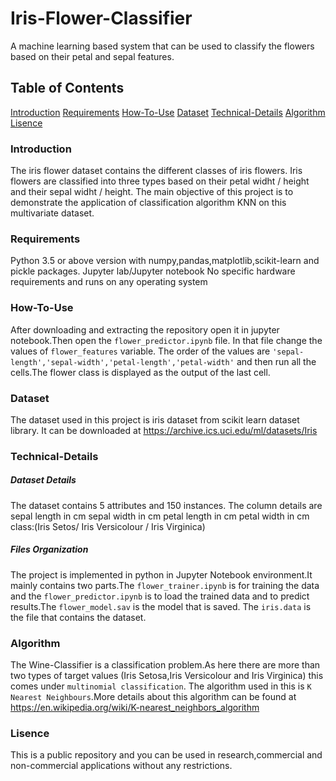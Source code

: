 # Iris-Flower-Classifier
A machine learning based system that can be used to classify the flowers based on their petal and sepal features.
## Table of Contents
[Introduction](#Introduction)
[Requirements](#Requirements)
[How-To-Use](#How-To-Use)
[Dataset](#Dataset)
[Technical-Details](#Technical-Details)
[Algorithm](#Algorithm)
[Lisence](#Lisence)
### Introduction
The iris flower dataset contains the different classes of iris flowers. Iris flowers are classified into three types based on their petal widht / height and their sepal widht / height. The main objective of this project is to demonstrate the application of classification algorithm KNN on this multivariate dataset.
### Requirements
Python 3.5 or above version with numpy,pandas,matplotlib,scikit-learn and pickle packages.
Jupyter lab/Jupyter notebook
No specific hardware requirements and runs on any operating system
### How-To-Use
After downloading and extracting the repository open it in jupyter notebook.Then open the `flower_predictor.ipynb` file. In that file change the values of `flower_features` variable.
The order of the values are `'sepal-length','sepal-width','petal-length','petal-width'` and then run all the cells.The flower class is displayed as the output of the last cell.

### Dataset
The dataset used in this project is iris dataset from scikit learn dataset library.
It can be downloaded at <https://archive.ics.uci.edu/ml/datasets/Iris>
### Technical-Details
##### Dataset Details
The dataset contains 5 attributes and 150 instances.
The column details are
sepal length in cm
sepal width in cm
petal length in cm
petal width in cm
class:(Iris Setos/ Iris Versicolour / Iris Virginica)
##### Files Organization
The project is implemented in python in Jupyter Notebook environment.It mainly contains two parts.The `flower_trainer.ipynb` is for training the data and the `flower_predictor.ipynb` is to load the trained data and to predict results.The `flower_model.sav` is the model that is saved. The `iris.data` is the file that contains the dataset.
### Algorithm
The Wine-Classifier is a classification problem.As here there are more than two types of target values (Iris Setosa,Iris Versicolour and Iris Virginica) this comes under `multinomial classification`.
The algorithm used in this is `K Nearest Neighbours`.More details about this algorithm can be found at
<https://en.wikipedia.org/wiki/K-nearest_neighbors_algorithm>
### Lisence
This is a public repository and you can be used in research,commercial and non-commercial applications without any restrictions.
